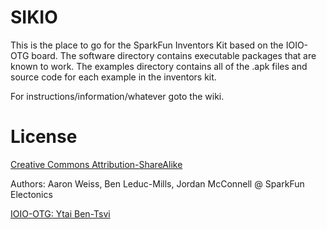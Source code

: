SIKIO
=====

This is the place to go for the SparkFun Inventors Kit based on the IOIO-OTG board. The software directory contains executable packages that are known to work. The examples directory
contains all of the .apk files and source code for each example in the inventors kit.

For instructions/information/whatever goto the wiki.

License
=====

[Creative Commons Attribution-ShareAlike](http://creativecommons.org/licenses/by-sa/3.0/)

Authors: Aaron Weiss, Ben Leduc-Mills, Jordan McConnell @ SparkFun Electonics

[IOIO-OTG: Ytai Ben-Tsvi](https://github.com/ytai/ioio/wiki)